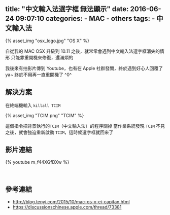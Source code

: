 title: "中文輸入法選字框 無法顯示"
date: 2016-06-24 09:07:10
categories:
    - MAC
    - others 
tags:
    - 中文輸入法
---

{% asset_img "osx_logo.jpg" "OS X" %}

自從我的 MAC OSX 升級到 10.11 之後，就常常會遇到中文輸入法選字框消失的情形
只能靠重開機來修復，還滿煩的

我後來有拍影片傳到 Youtube，也有在 Apple 社群發問，終於遇到好心人回覆了
ya~ 終於不用再一直重開機了 ^0^

## 解決方案

在終端機輸入 `killall TCIM`

{% asset_img "TCIM.png" "TCIM" %}

這個指令把背景執行的`TCIM`（中文輸入法）的程序關掉
當作業系統發現 `TCIM` 不見之後，就會強迫重新啟動 `TCIM`，這時候選字框就回來了

## 影片連結

{% youtube m_f44XGfDXw %}

<br>

## 參考連結

* http://blog.tenyi.com/2015/10/mac-os-x-ei-capitan.html
* https://discussionschinese.apple.com/thread/73381
